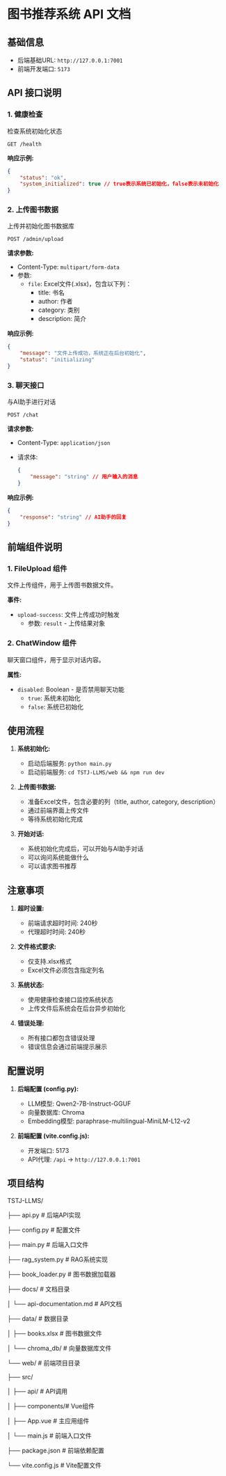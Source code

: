 # 图书推荐系统 API 文档

## 基础信息
- 后端基础URL: `http://127.0.0.1:7001`
- 前端开发端口: `5173`

## API 接口说明

### 1. 健康检查
检查系统初始化状态

`GET /health`

**响应示例:**

```json
{
    "status": "ok",
    "system_initialized": true // true表示系统已初始化，false表示未初始化
}
```

### 2. 上传图书数据
上传并初始化图书数据库

`POST /admin/upload`

**请求参数:**
- Content-Type: `multipart/form-data`
- 参数:
  - `file`: Excel文件(.xlsx)，包含以下列：
    - title: 书名
    - author: 作者
    - category: 类别
    - description: 简介

**响应示例:**

```json
{
    "message": "文件上传成功，系统正在后台初始化",
    "status": "initializing"
}
```

### 3. 聊天接口
与AI助手进行对话

`POST /chat`

**请求参数:**
- Content-Type: `application/json`

- 请求体:

  ```json
  {
      "message": "string" // 用户输入的消息
  }
  ```

**响应示例:**

```json
{
    "response": "string" // AI助手的回复
}
```

## 前端组件说明

### 1. FileUpload 组件
文件上传组件，用于上传图书数据文件。

**事件:**
- `upload-success`: 文件上传成功时触发
  - 参数: `result` - 上传结果对象

### 2. ChatWindow 组件
聊天窗口组件，用于显示对话内容。

**属性:**
- `disabled`: Boolean - 是否禁用聊天功能
  - `true`: 系统未初始化
  - `false`: 系统已初始化

## 使用流程

1. **系统初始化:**
   - 启动后端服务: `python main.py`
   - 启动前端服务: `cd TSTJ-LLMS/web && npm run dev`

2. **上传图书数据:**
   - 准备Excel文件，包含必要的列（title, author, category, description）
   - 通过前端界面上传文件
   - 等待系统初始化完成

3. **开始对话:**
   - 系统初始化完成后，可以开始与AI助手对话
   - 可以询问系统能做什么
   - 可以请求图书推荐

## 注意事项

1. **超时设置:**
   - 前端请求超时时间: 240秒
   - 代理超时时间: 240秒

2. **文件格式要求:**
   - 仅支持.xlsx格式
   - Excel文件必须包含指定列名

3. **系统状态:**
   - 使用健康检查接口监控系统状态
   - 上传文件后系统会在后台异步初始化

4. **错误处理:**
   - 所有接口都包含错误处理
   - 错误信息会通过前端提示展示

## 配置说明

1. **后端配置 (config.py):**
   - LLM模型: Qwen2-7B-Instruct-GGUF
   - 向量数据库: Chroma
   - Embedding模型: paraphrase-multilingual-MiniLM-L12-v2

2. **前端配置 (vite.config.js):**
   - 开发端口: 5173
   - API代理: `/api` -> `http://127.0.0.1:7001`

## 项目结构

TSTJ-LLMS/

├── api.py # 后端API实现

├── config.py # 配置文件

├── main.py # 后端入口文件

├── rag_system.py # RAG系统实现

├── book_loader.py # 图书数据加载器

├── docs/ # 文档目录

│ └── api-documentation.md # API文档

├── data/ # 数据目录

│ ├── books.xlsx # 图书数据文件

│ └── chroma_db/ # 向量数据库文件

└── web/ # 前端项目目录

├── src/

│ ├── api/ # API调用

│ ├── components/# Vue组件

│ ├── App.vue # 主应用组件

│ └── main.js # 前端入口文件

├── package.json # 前端依赖配置

└── vite.config.js # Vite配置文件

